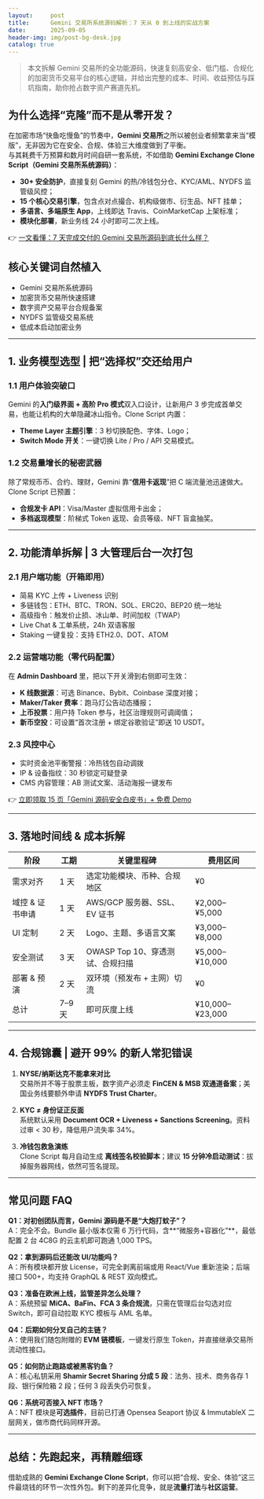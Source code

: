 ```yaml
---
layout:     post
title:      Gemini 交易所系统源码解析：7 天从 0 到上线的实战方案
date:       2025-09-05
header-img: img/post-bg-desk.jpg
catalog: true
---
```


> 本文拆解 Gemini 交易所的全功能源码，快速复刻高安全、低门槛、合规化的加密货币交易平台的核心逻辑，并给出完整的成本、时间、收益预估与踩坑指南，助你抢占数字资产赛道先机。

## 为什么选择“克隆”而不是从零开发？

在加密市场“快鱼吃慢鱼”的节奏中，**Gemini 交易所**之所以被创业者频繁拿来当“模版”，无非因为它在安全、合规、体验三大维度做到了平衡。  
与其耗费千万预算和数月时间自研一套系统，不如借助 **Gemini Exchange Clone Script（Gemini 交易所系统源码）**：

- **30+ 安全防护**，直接复刻 Gemini 的热/冷钱包分仓、KYC/AML、NYDFS 监管级风控；  
- **15 个核心交易引擎**，包含点对点撮合、机构级做市、衍生品、NFT 挂单；  
- **多语言、多端原生 App**，上线即达 Travis、CoinMarketCap 上架标准；  
- **模块化部署**，新业务线 24 小时即可二次上线。  

👉 [一文看懂：7 天完成交付的 Gemini 交易所源码到底长什么样？](https://okxdog.com/)

## 核心关键词自然植入
- Gemini 交易所系统源码  
- 加密货币交易所快速搭建  
- 数字资产交易平台合规备案  
- NYDFS 监管级交易系统  
- 低成本启动加密业务

---

## 1. 业务模型选型 | 把“选择权”交还给用户

### 1.1 用户体验突破口
Gemini 的**入门级界面 + 高阶 Pro 模式**双入口设计，让新用户 3 步完成首单交易，也能让机构的大单隐藏冰山指令。Clone Script 内置：
- **Theme Layer 主题引擎**：3 秒切换配色、字体、Logo；  
- **Switch Mode 开关**：一键切换 Lite / Pro / API 交易模式。  

### 1.2 交易量增长的秘密武器
除了常规币币、合约、理财，Gemini 靠“**信用卡返现**”把 C 端流量池迅速做大。Clone Script 已预置：
- **合规发卡 API**：Visa/Master 虚拟信用卡出金；  
- **多档返现模型**：阶梯式 Token 返现、会员等级、NFT 盲盒抽奖。  

---

## 2. 功能清单拆解 | 3 大管理后台一次打包

### 2.1 用户端功能（开箱即用）
- 简易 KYC 上传 + Liveness 识别  
- 多链钱包：ETH、BTC、TRON、SOL、ERC20、BEP20 统一地址  
- 高级指令：触发价止损、冰山单、时间加权（TWAP）  
- Live Chat & 工单系统，24h 双语客服  
- Staking 一键复投：支持 ETH2.0、DOT、ATOM  

### 2.2 运营端功能（零代码配置）
在 **Admin Dashboard** 里，把以下开关滑到右侧即可生效：
- **K 线数据源**：可选 Binance、Bybit、Coinbase 深度对接；  
- **Maker/Taker 费率**：跑马灯公告动态播报；  
- **上币投票**：用户持 Token 参与，社区治理规则可调阈值；  
- **新币空投**：可设置“首次注册 + 绑定谷歌验证”即送 10 USDT。  

### 2.3 风控中心
- 实时资金池平衡警报：冷热钱包自动调拨  
- IP & 设备指纹：30 秒锁定可疑登录  
- CMS 内容管理：AB 测试文案、活动海报一键发布  

👉 [立即领取 15 页「Gemini 源码安全白皮书」+ 免费 Demo](https://okxdog.com/)

---

## 3. 落地时间线 & 成本拆解

| 阶段 | 工期 | 关键里程碑 | 费用区间 |
|------|------|-----------|----------|
| 需求对齐 | 1 天 | 选定功能模块、币种、合规地区 | ¥0 |
| 域控 & 证书申请 | 1 天 | AWS/GCP 服务器、SSL、EV 证书 | ¥2,000–¥5,000 |
| UI 定制 | 2 天 | Logo、主题、多语言文案 | ¥3,000–¥8,000 |
| 安全测试 | 3 天 | OWASP Top 10、穿透测试、合规扫描 | ¥5,000–¥10,000 |
| 部署 & 预演 | 2 天 | 双环境（预发布 + 主网）切流 | ¥0 |
| 总计 | 7–9 天 | 即可灰度上线 | ¥10,000–¥23,000 |

---

## 4. 合规锦囊 | 避开 99% 的新人常犯错误

1. **NYSE/纳斯达克不能拿来对比**  
   交易所并不等于股票主板，数字资产必须走 **FinCEN & MSB 双通道备案**；美国业务线要额外申请 **NYDFS Trust Charter**。

2. **KYC ≠ 身份证正反面**  
   系统默认采用 **Document OCR + Liveness + Sanctions Screening**。资料过审 < 30 秒，降低用户流失率 34%。

3. **冷钱包救急演练**  
   Clone Script 每月自动生成 **离线签名校验脚本**；建议 **15 分钟冷启动测试**：拔掉服务器网线，依然可签名提现。

---

## 常见问题 FAQ

**Q1：对初创团队而言，Gemini 源码是不是“大炮打蚊子”？**  
A：完全不会。Bundle 最小版本仅需 6 万行代码，含**“微服务+容器化”**，最低配置 2 台 4C8G 的云主机即可跑通 1,000 TPS。

**Q2：拿到源码后还能改 UI/功能吗？**  
A：所有模块都开放 License，可完全剥离前端或用 React/Vue 重新渲染；后端接口 500+，均支持 GraphQL & REST 双向模式。

**Q3：准备在欧洲上线，监管差异怎么处理？**  
A：系统预留 **MiCA、BaFin、FCA 3 条合规流**，只需在管理后台勾选对应 Switch，即可自动拉取 KYC 模板与 AML 名单。

**Q4：后期如何分叉自己的主链？**  
A：使用我们随包附赠的 **EVM 链模板**，一键发行原生 Token，并直接继承交易所流动性接口。

**Q5：如何防止跑路或被黑客钓鱼？**  
A：核心私钥采用 **Shamir Secret Sharing 分成 5 段**：法务、技术、商务各存 1 段、银行保险箱 2 段；任何 3 段丢失仍可恢复。

**Q6：系统可否接入 NFT 市场？**  
A：NFT 模块是**可选插件**，目前已打通 Opensea Seaport 协议 & ImmutableX 二层网关，做市商代码同样开源。

---

## 总结：先跑起来，再精雕细琢

借助成熟的 **Gemini Exchange Clone Script**，你可以把“合规、安全、体验”这三件最烧钱的环节一次性外包。剩下的差异化竞争，就是**流量打法**与**社区运营**。